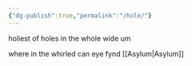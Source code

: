 ```yaml
---
{"dg-publish":true,"permalink":"/hole/"}
---
```



holiest of holes in the whole wide um

where in the whirled can eye fynd [[Asylum\|Asylum]]